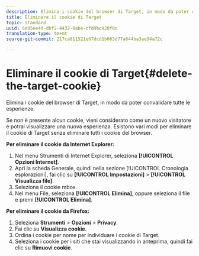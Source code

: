 ```yaml
---
description: Elimina i cookie del browser di Target, in modo da poter convalidare tutte le esperienze.
title: Eliminare il cookie di Target
topic: Standard
uuid: 6e95ee4d-dbf2-4432-8abe-cfd9bc928f0c
translation-type: tm+mt
source-git-commit: 217ca811521e67dcd1b063d77a644ba3ae94a72c

---
```



# Eliminare il cookie di Target{#delete-the-target-cookie}

Elimina i cookie del browser di Target, in modo da poter convalidare tutte le esperienze.

Se non è presente alcun cookie, vieni considerato come un nuovo visitatore e potrai visualizzare una nuova esperienza. Esistono vari modi per eliminare il cookie di Target senza eliminare tutti i cookie del browser.

**Per eliminare il cookie da Internet Explorer:**

1. Nel menu Strumenti di Internet Explorer, seleziona **[!UICONTROL Opzioni Internet]**.
1. Apri la scheda Generale, quindi nella sezione [!UICONTROL Cronologia esplorazioni], fai clic su **[!UICONTROL Impostazioni]** &gt; **[!UICONTROL Visualizza file]**.
1. Seleziona il cookie mbox.
1. Nel menu File, seleziona **[!UICONTROL Elimina]**, oppure seleziona il file e premi **[!UICONTROL Elimina]**.

**Per eliminare il cookie da Firefox:**

1. Seleziona **Strumenti** &gt; **Opzioni** &gt; **Privacy**.
1. Fai clic su **Visualizza cookie**.
1. Ordina i cookie per nome per individuare i cookie di Target.
1. Seleziona i cookie per i siti che stai visualizzando in anteprima, quindi fai clic su **Rimuovi cookie**.

